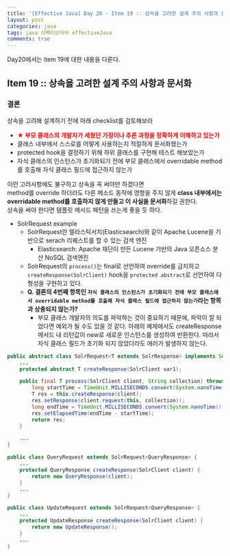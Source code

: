 ```yaml
---
title: '[Effective Java] Day 20 - Item 19 :: 상속을 고려한 설계 주의 사항과 문서화 (2)'
layout: post
categories: java
tags: java 이펙티브자바 effectiveJava
comments: true
---
```


Day20에서는 item 19에 대한 내용을 다룬다.

## Item 19 :: 상속을 고려한 설계 주의 사항과 문서화
### 결론
상속을 고려해 설계하기 전에 아래 checklist를 검토해보라
- **<span style="color:red"> ★ 부모 클래스의 개발자가 세웠던 가정이나 추론 과정을 정확하게 이해하고 있는가</span>**
- 클래스 내부에서 스스로를 어떻게 사용하는지 적절하게 문서화했는가
- protected hook을 결정하기 위해 하위 클래스를 구현해 테스트 해보았는가
- 자식 클래스의 인스턴스가 초기화되기 전에 부모 클래스에서 overridable method를 호출해 자식 클래스 필드에 접근하지 않는가

이런 고려사항에도 불구하고 상속을 꼭 써야만 하겠다면  
method를 override 하더라도 다른 메소드 동작에 영향을 주지 않게 **class 내부에서는 overridable method를 호출하지 않게 만들고 이 사실을 문서화**하길 권한다.  
상속을 써야 한다면 템플릿 메서드 패턴을 쓰는게 좋을 듯 하다.

- SolrRequest example
    - SolrRequest란 엘라스틱서치(Elasticsearch)와 같이 Apache Lucene을 기반으로 serach 리퀘스트를 할 수 있는 검색 엔진
      - Elasticsearch: Apache 재단이 만든 Lucene 기반의 Java 오픈소스 분산 NoSQL 검색엔진
    - SolrRequest의 `process()`는 final로 선언하여 override를 금지하고
      `createResponse(SolrClient)` hook을 `protected abstract`로 선언하여 다형성을 구현하고 있다.
    - **Q. 결론의 4번째 항목인 `자식 클래스의 인스턴스가 초기화되기 전에 부모 클래스에서 overridable method를 호출해 자식 클래스 필드에 접근하지 않는가`라는 항목과 상충되지 않는가?**
      - 부모 클래스 개발자의 의도를 파악하는 것이 중요하기 때문에, 파악이 잘 되었다면 예외가 될 수도 있을 것 같다.
        아래의 예제에서도 createResponse 메서드 내 리턴값이 new로 새로운 인스턴스를 생성하여 반환한다. 따라서 자식 클래스 필드가 초기화 되지 않았더라도 에러가 발생하지 않는다.

```java
public abstract class SolrRequest<T extends SolrResponse> implements Serializable {
    ...
    protected abstract T createResponse(SolrClient var1);

    public final T process(SolrClient client, String collection) throws SolrServerException, IOException {
        long startTime = TimeUnit.MILLISECONDS.convert(System.nanoTime(), TimeUnit.NANOSECONDS);
        T res = this.createResponse(client);
        res.setResponse(client.request(this, collection));
        long endTime = TimeUnit.MILLISECONDS.convert(System.nanoTime(), TimeUnit.NANOSECONDS);
        res.setElapsedTime(endTime - startTime);
        return res;
    }

    ...
}
```

```java
public class QueryRequest extends SolrRequest<QueryResponse> {
    ...
    protected QueryResponse createResponse(SolrClient client) {
        return new QueryResponse(client);
    }
    ...
}
```
```java
public class UpdateRequest extends SolrRequest<QueryResponse> {
    ...
    protected UpdateResponse createResponse(SolrClient client) {
        return new UpdateResponse();
    }
    ...
}
```